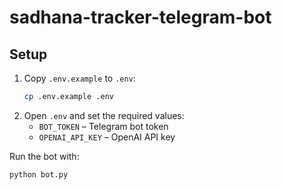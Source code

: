 # sadhana-tracker-telegram-bot

## Setup

1. Copy `.env.example` to `.env`:
   ```bash
   cp .env.example .env
   ```
2. Open `.env` and set the required values:
   - `BOT_TOKEN` – Telegram bot token
   - `OPENAI_API_KEY` – OpenAI API key

Run the bot with:
```bash
python bot.py
```
